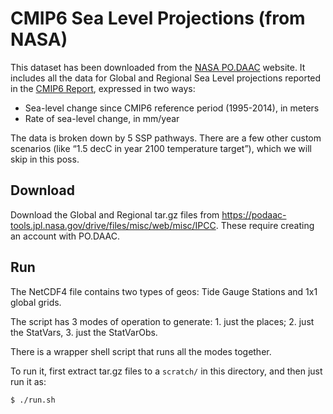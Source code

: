 # CMIP6 Sea Level Projections (from NASA)

This dataset has been downloaded from the [NASA
PO.DAAC](https://podaac.jpl.nasa.gov/announcements/2021-08-09-Sea-level-projections-from-the-IPCC-6th-Assessment-Report)
website.  It includes all the data for Global and Regional Sea Level projections
reported in the [CMIP6
Report](https://www.ipcc.ch/report/ar6/wg1/downloads/report/IPCC_AR6_WGI_Chapter_09.pdf),
expressed in two ways:
* Sea-level change since CMIP6 reference period (1995-2014), in meters
* Rate of sea-level change, in mm/year

The data is broken down by 5 SSP pathways.  There are a few other custom
scenarios (like “1.5 decC in year 2100 temperature target”), which we will skip
in this poss.

## Download

Download the Global and Regional tar.gz files from
https://podaac-tools.jpl.nasa.gov/drive/files/misc/web/misc/IPCC.  These require
creating an account with PO.DAAC.

## Run

The NetCDF4 file contains two types of geos: Tide Gauge Stations and 1x1 global
grids.

The script has 3 modes of operation to generate: 1. just the places; 2. just the
StatVars, 3. just the StatVarObs.

There is a wrapper shell script that runs all the modes together.

To run it, first extract tar.gz files to a `scratch/` in this directory, and
then just run it as:

`$ ./run.sh`
